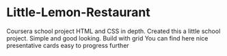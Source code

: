 # Little-Lemon-Restaurant
Coursera school project
HTML and CSS in depth. 
Created this  a little school project. Simple and good looking.
Build with grid
You can find here nice presentative cards easy to progress further

